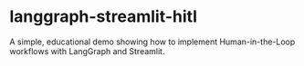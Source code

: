 # langgraph-streamlit-hitl
A simple, educational demo showing how to implement Human-in-the-Loop workflows with LangGraph and Streamlit.
